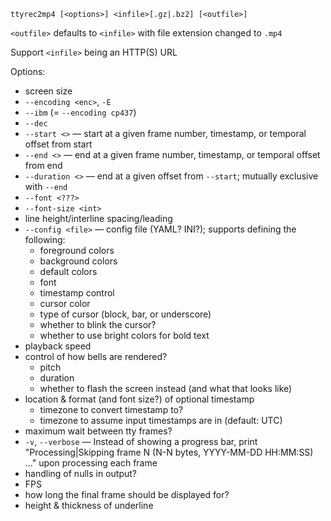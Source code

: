     ttyrec2mp4 [<options>] <infile>[.gz|.bz2] [<outfile>]

`<outfile>` defaults to `<infile>` with file extension changed to `.mp4`

Support `<infile>` being an HTTP(S) URL

Options:

- screen size
- `--encoding <enc>`, `-E`
- `--ibm` (= `--encoding cp437`)
- `--dec`
- `--start <>` — start at a given frame number, timestamp, or temporal offset
  from start
- `--end <>` — end at a given frame number, timestamp, or temporal offset from
  end
- `--duration <>` — end at a given offset from `--start`; mutually exclusive
  with `--end`
- `--font <???>`
- `--font-size <int>`
- line height/interline spacing/leading
- `--config <file>` — config file (YAML? INI?); supports defining the
  following:
    - foreground colors
    - background colors
    - default colors
    - font
    - timestamp control
    - cursor color
    - type of cursor (block, bar, or underscore)
    - whether to blink the cursor?
    - whether to use bright colors for bold text
- playback speed
- control of how bells are rendered?
    - pitch
    - duration
    - whether to flash the screen instead (and what that looks like)
- location & format (and font size?) of optional timestamp
    - timezone to convert timestamp to?
    - timezone to assume input timestamps are in (default: UTC)
- maximum wait between tty frames?
- `-v`, `--verbose` — Instead of showing a progress bar, print
  "Processing|Skipping frame N (N-N bytes, YYYY-MM-DD HH:MM:SS) ..." upon
  processing each frame
- handling of nulls in output?
- FPS
- how long the final frame should be displayed for?
- height & thickness of underline
